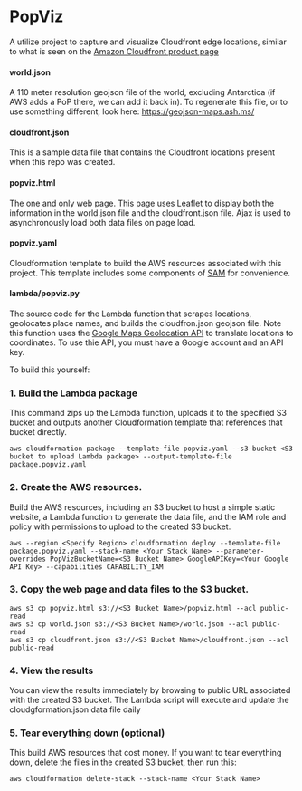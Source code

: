 # PopViz
A utilize project to capture and visualize Cloudfront edge locations, similar to what is seen on the [Amazon Cloudfront product page](https://aws.amazon.com/cloudfront/details/)

#### world.json
A 110 meter resolution geojson file of the world, excluding Antarctica (if AWS adds a PoP there, we can add it back in). To regenerate this file, or to use something different, look here: https://geojson-maps.ash.ms/

#### cloudfront.json
This is a sample data file that contains the Cloudfront locations present when this repo was created. 

#### popviz.html
The one and only web page. This page uses Leaflet to display both the information in the world.json file and the cloudfront.json file. Ajax is used to asynchronously load both data files on page load. 

#### popviz.yaml
Cloudformation template to build the AWS resources associated with this project. This template includes some components of [SAM](https://github.com/awslabs/serverless-application-model) for convenience. 

#### lambda/popviz.py
The source code for the Lambda function that scrapes locations, geolocates place names, and builds the cloudfron.json geojson file. Note this function uses the [Google Maps Geolocation API](https://developers.google.com/maps/documentation/geolocation/intro) to translate locations to coordinates. To use thie API, you must have a Google account and an API key. 

To build this yourself:  

### 1. Build the Lambda package 
This command zips up the Lambda function, uploads it to the specified S3 bucket and outputs another Cloudformation template that references that bucket directly. 
```
aws cloudformation package --template-file popviz.yaml --s3-bucket <S3 bucket to upload Lambda package> --output-template-file package.popviz.yaml
```

### 2. Create the AWS resources.
Build the AWS resources, including an S3 bucket to host a simple static website, a Lambda function to generate the data file, and the IAM role and policy with permissions to upload to the created S3 bucket. 
```
aws --region <Specify Region> cloudformation deploy --template-file package.popviz.yaml --stack-name <Your Stack Name> --parameter-overrides PopVizBucketName=<S3 Bucket Name> GoogleAPIKey=<Your Google API Key> --capabilities CAPABILITY_IAM 
```

### 3. Copy the web page and data files to the S3 bucket.
```
aws s3 cp popviz.html s3://<S3 Bucket Name>/popviz.html --acl public-read
aws s3 cp world.json s3://<S3 Bucket Name>/world.json --acl public-read
aws s3 cp cloudfront.json s3://<S3 Bucket Name>/cloudfront.json --acl public-read
```

### 4. View the results
You can view the results immediately by browsing to public URL associated with the created S3 bucket. The Lambda script will execute and update the cloudgformation.json data file daily

### 5. Tear everything down (optional)
This build AWS resources that cost money. If you want to tear everything down, delete the files in the created S3 bucket, then run this:
```
aws cloudformation delete-stack --stack-name <Your Stack Name>
```
